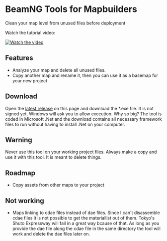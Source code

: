# BeamNG Tools for Mapbuilders
Clean your map level from unused files before deployment

Watch the tutorial video:

[![Watch the video](https://img.youtube.com/vi/ZA1zjmpe1VU/0.jpg)](https://www.youtube.com/watch?v=ZA1zjmpe1VU) 
## Features
- Analyze your map and delete all unused files.
- Copy another map and rename it, then you can use it as a basemap for your new project

## Download
Open the [latest release](https://github.com/alexkleinwaechter/BeamNG_LevelCleanUp/releases/) on this page and download the *.exe file. It is not signed yet. Windows will ask you to allow execution. Why so big? 
The tool is coded in Microsoft .Net and the download contains all necessary framework files to run without having to install .Net on your computer.

## Warning
Never use this tool on your working project files. Always make a copy and use it with this tool. It is meant to delete things. 
## Roadmap
- Copy assets from other maps to your project

## Not working
- Maps linking to cdae files instead of dae files. Since I can't disassemble cdae files it is not possible to get the materiallist out of them. Tokyo's Shuto Expressway will fail in a great way bcause of that. As long as you provide the dae file along the cdae file in the same directory the tool will work and delete the dae files later on.
